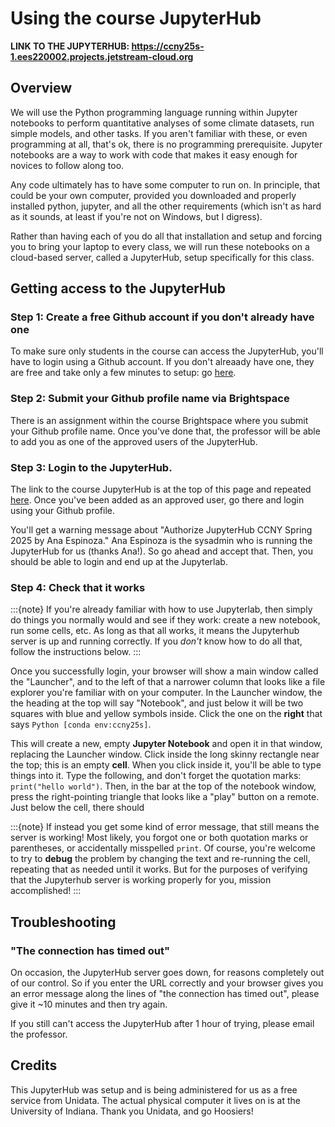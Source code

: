 # Using the course JupyterHub

**LINK TO THE JUPYTERHUB: https://ccny25s-1.ees220002.projects.jetstream-cloud.org**

## Overview

We will use the Python programming language running within Jupyter notebooks to perform quantitative analyses of some climate datasets, run simple models, and other tasks.  If you aren't familiar with these, or even programming at all, that's ok, there is no programming prerequisite.  Jupyter notebooks are a way to work with code that makes it easy enough for novices to follow along too.

Any code ultimately has to have some computer to run on.  In principle, that could be your own computer, provided you downloaded and properly installed python, jupyter, and all the other requirements (which isn't as hard as it sounds, at least if you're not on Windows, but I digress).  

Rather than having each of you do all that installation and setup and forcing you to bring your laptop to every class, we will run these notebooks on a cloud-based server, called a JupyterHub, setup specifically for this class.

## Getting access to the JupyterHub 

### Step 1: Create a free Github account if you don't already have one

To make sure only students in the course can access the JupyterHub, you'll have to login using a Github account.  If you don't alreaady have one, they are free and take only a few minutes to setup: go [here](https://github.com/signup).

### Step 2: Submit your Github profile name via Brightspace

There is an assignment within the course Brightspace where you submit your Github profile name.  Once you've done that, the professor will be able to add you as one of the approved users of the JupyterHub.

### Step 3: Login to the JupyterHub.

The link to the course JupyterHub is at the top of this page and repeated [here](https://ccny25s-1.ees220002.projects.jetstream-cloud.org).  Once you've been added as an approved user, go there and login using your Github profile.  

You'll get a warning message about "Authorize JupyterHub CCNY Spring 2025 by Ana Espinoza."  Ana Espinoza is the sysadmin who is running the JupyterHub for us (thanks Ana!).  So go ahead and accept that.  Then, you should be able to login and end up at the Jupyterlab.

### Step 4: Check that it works

:::{note}
If you're already familiar with how to use Jupyterlab, then simply do things you normally would and see if they work: create a new notebook, run some cells, etc.  As long as that all works, it means the Jupyterhub server is up and running correctly.  If you *don't* know how to do all that, follow the instructions below.
:::

Once you successfully login, your browser will show a main window called the "Launcher", and to the left of that a narrower column that looks like a file explorer you're familiar with on your computer.   In the Launcher window, the the heading at the top will say "Notebook", and just below it will be two squares with blue and yellow symbols inside.  Click the one on the **right** that says `Python [conda env:ccny25s]`.

This will create a new, empty **Jupyter Notebook** and open it in that window, replacing the Launcher window.  Click inside the long skinny rectangle near the top; this is an empty **cell**.  When you click inside it, you'll be able to type things into it.  Type the following, and don't forget the quotation marks: `print("hello world")`.  Then, in the bar at the top of the notebook window, press the right-pointing triangle that looks like a "play" button on a remote.  Just below the cell, there should 

:::{note}
If instead you get some kind of error message, that still means the server is working!  Most likely, you forgot one or both quotation marks or parentheses, or accidentally misspelled `print`.  Of course, you're welcome to try to **debug** the problem by changing the text and re-running the cell, repeating that as needed until it works.  But for the purposes of verifying that the Jupyterhub server is working properly for you, mission accomplished!
:::
<!-- In that left column, there is a folder named "`share`".  Double click it.  Inside will be a file named `our-first-jupyter-notebook.ipynb`.  Double click that file.  It will open up in the bigger window to the right, replacing what was the Launcher.  
 -->
## Troubleshooting

### "The connection has timed out"
On occasion, the JupyterHub server goes down, for reasons completely out of our control.  So if you enter the URL correctly and your browser gives you an error message along the lines of "the connection has timed out", please give it ~10 minutes and then try again.

If you still can't access the JupyterHub after 1 hour of trying, please email the professor.

## Credits

This JupyterHub was setup and is being administered for us as a free service from Unidata.  The actual physical computer it lives on is at the University of Indiana.  Thank you Unidata, and go Hoosiers!